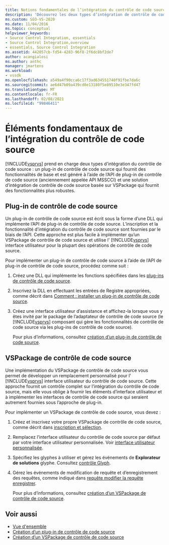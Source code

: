 ```yaml
---
title: Notions fondamentales de l’intégration du contrôle de code source | Microsoft Docs
description: 'Découvrez les deux types d’intégration de contrôle de code source pris en charge par Visual Studio : un plug-in de contrôle de code source et une solution de contrôle de code source VSPackage.'
ms.custom: SEO-VS-2020
ms.date: 11/04/2016
ms.topic: conceptual
helpviewer_keywords:
- Source Control Integration, essentials
- Source Control Integration,overview
- essentials, Source Control Integration
ms.assetid: 442057cb-fd54-4283-96f8-2f6dc8bf2de7
author: acangialosi
ms.author: anthc
manager: jmartens
ms.workload:
- vssdk
ms.openlocfilehash: a549a4f90cca6c17f3ad634551740f91fbe7da6c
ms.sourcegitcommit: ae6d47b09a439cd0e13180f5e89510e3e347fd47
ms.translationtype: MT
ms.contentlocale: fr-FR
ms.lasthandoff: 02/08/2021
ms.locfileid: "99846411"
---
```

# <a name="source-control-integration-essentials"></a>Éléments fondamentaux de l’intégration du contrôle de code source
[!INCLUDE[vsprvs](../../code-quality/includes/vsprvs_md.md)] prend en charge deux types d’intégration du contrôle de code source : un plug-in de contrôle de code source qui fournit des fonctionnalités de base et est généré à l’aide de l’API de plug-in de contrôle de code source (anciennement appelée API MSSCCI) et une solution d’intégration de contrôle de code source basée sur VSPackage qui fournit des fonctionnalités plus robustes.

## <a name="source-control-plug-in"></a>Plug-in de contrôle de code source
 Un plug-in de contrôle de code source est écrit sous la forme d’une DLL qui implémente l’API de plug-in de contrôle de code source. L’inscription et la fonctionnalité d’intégration du contrôle de code source sont fournies par le biais de l’API. Cette approche est plus facile à implémenter qu’un VSPackage de contrôle de code source et utilise l' [!INCLUDE[vsprvs](../../code-quality/includes/vsprvs_md.md)] interface utilisateur pour la plupart des opérations de contrôle de code source.

 Pour implémenter un plug-in de contrôle de code source à l’aide de l’API de plug-in de contrôle de code source, procédez comme suit :

1. Créez une DLL qui implémente les fonctions spécifiées dans les [plug-ins de contrôle de code source](../../extensibility/source-control-plug-ins.md).

2. Inscrivez la DLL en effectuant les entrées de Registre appropriées, comme décrit dans [Comment : installer un plug-in de contrôle de code source](../../extensibility/internals/how-to-install-a-source-control-plug-in.md).

3. Créez une interface utilisateur d’assistance et affichez-la lorsque vous y êtes invité par le package de l’adaptateur de contrôle de code source (le [!INCLUDE[vsprvs](../../code-quality/includes/vsprvs_md.md)] composant qui gère les fonctionnalités de contrôle de code source via les plug-ins de contrôle de code source).

   Pour plus d’informations, consultez [création d’un plug-in de contrôle de code source](../../extensibility/internals/creating-a-source-control-plug-in.md).

## <a name="source-control-vspackage"></a>VSPackage de contrôle de code source
 Une implémentation du VSPackage de contrôle de code source vous permet de développer un remplacement personnalisé pour l' [!INCLUDE[vsprvs](../../code-quality/includes/vsprvs_md.md)] interface utilisateur du contrôle de code source. Cette approche fournit un contrôle complet sur l’intégration du contrôle de code source, mais elle vous oblige à fournir les éléments d’interface utilisateur et à implémenter les interfaces de contrôle de code source qui seraient autrement fournies sous l’approche de plug-in.

 Pour implémenter un VSPackage de contrôle de code source, vous devez :

1. Créez et inscrivez votre propre VSPackage de contrôle de code source, comme décrit dans [inscription et sélection](../../extensibility/internals/registration-and-selection-source-control-vspackage.md).

2. Remplacez l’interface utilisateur du contrôle de code source par défaut par votre interface utilisateur personnalisée. Voir [interface utilisateur personnalisée](../../extensibility/internals/custom-user-interface-source-control-vspackage.md).

3. Spécifiez les glyphes à utiliser et gérez les événements de **Explorateur de solutions** glyphe. Consultez [contrôle Glyph](../../extensibility/internals/glyph-control-source-control-vspackage.md).

4. Gérez les événements de modification de requête et d’enregistrement des requêtes, comme indiqué dans [requête modifier la requête enregistrer](../../extensibility/internals/query-edit-query-save-source-control-vspackage.md).

   Pour plus d’informations, consultez [création d’un VSPackage de contrôle de code source](../../extensibility/internals/creating-a-source-control-vspackage.md).

## <a name="see-also"></a>Voir aussi
- [Vue d'ensemble](../../extensibility/internals/source-control-integration-overview.md)
- [Création d’un plug-in de contrôle de code source](../../extensibility/internals/creating-a-source-control-plug-in.md)
- [Création d’un VSPackage de contrôle de code source](../../extensibility/internals/creating-a-source-control-vspackage.md)
